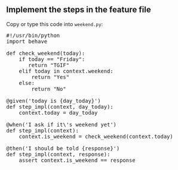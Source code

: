 ## Implement the steps in the feature file

Copy or type this code into `weekend.py`:

<pre class="file" data-filename="weekend.py" data-target="replace">
#!/usr/bin/python
import behave

def check_weekend(today):
    if today == "Friday":
       return "TGIF"
    elif today in context.weekend:
        return "Yes"
    else:
        return "No"

@given('today is {day_today}')
def step_impl(context, day_today):
    context.today = day_today

@when('I ask if it\'s weekend yet')
def step_impl(context):
    context.is_weekend = check_weekend(context.today)
    
@then('I should be told {response}')
def step_impl(context, response):
    assert context.is_weekend == response

</pre>

